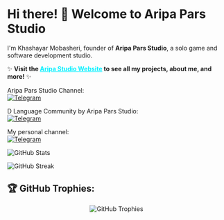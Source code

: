 <h1>Hi there! 👋 Welcome to Aripa Pars Studio </h1>
<p>I'm Khashayar Mobasheri, founder of <b>Aripa Pars Studio</b>, a solo game and software development studio.</p>
<p>✨ <b>Visit the <a href="https://aripastudio.github.io/AripaStudio/" style="color: #00f0ff; font-weight: bold;">Aripa Studio Website</a> to see all my projects, about me, and more!</b> ✨</p>
<p>
  Aripa Pars Studio Channel:<br>
  <a href="https://t.me/AripaStudio">
    <img src="https://img.shields.io/badge/Telegram-Channel-blue?style=for-the-badge&logo=telegram&logoColor=white" alt="Telegram">
  </a>
</p>

<p>
  D Language Community by Aripa Pars Studio:<br>
  <a href="https://t.me/DLanguageAP">
    <img src="https://img.shields.io/badge/Telegram-Community-blueviolet?style=for-the-badge&logo=telegram&logoColor=white" alt="Telegram">
  </a>
</p>

<p>
  My personal channel:<br>
  <a href="https://t.me/khashayarAP">
    <img src="https://img.shields.io/badge/Telegram-Channel-grey?style=for-the-badge&logo=telegram&logoColor=white" alt="Telegram">
  </a>
</p>
<img src="https://github-readme-stats.vercel.app/api?username=AripaStudio&show_icons=true&theme=dark" alt="GitHub Stats">
</p>
<p>
<img src="https://github-readme-streak-stats.herokuapp.com/?user=AripaStudio&theme=dark" alt="GitHub Streak">
</p>

## 🏆 GitHub Trophies:
<p align="center">
  <img src="https://github-profile-trophy.vercel.app/?username=AripaStudio&theme=radical&no-frame=false&no-bg=false&margin-w=4" alt="GitHub Trophies" />
</p>
